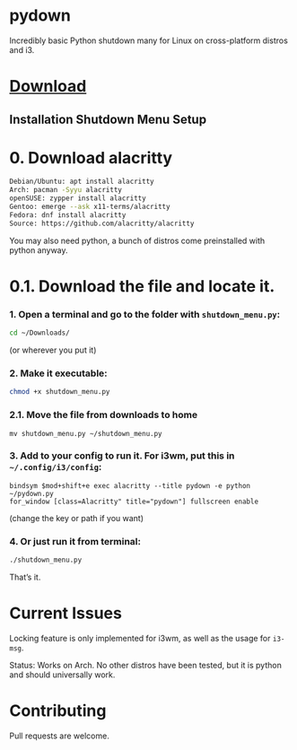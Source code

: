 # pydown
Incredibly basic Python shutdown many for Linux on cross-platform distros and i3.
# [Download](https://github.com/leaf4ble/pydown/releases/download/untagged-ff106f207a5f0fed3df2/pydown.py)

## Installation Shutdown Menu Setup

# 0. Download alacritty

   ```bash
   Debian/Ubuntu: apt install alacritty
   Arch: pacman -Syyu alacritty
   openSUSE: zypper install alacritty
   Gentoo: emerge --ask x11-terms/alacritty
   Fedora: dnf install alacritty
   Source: https://github.com/alacritty/alacritty
   ```
You may also need python, a bunch of distros come preinstalled with python anyway.

# 0.1. Download the file and locate it.

### 1. Open a terminal and go to the folder with `shutdown_menu.py`:
   ```bash
   cd ~/Downloads/
   ```
   (or wherever you put it)

### 2. Make it executable:
   ```bash
   chmod +x shutdown_menu.py
   ```
### 2.1. Move the file from downloads to home

   ```
   mv shutdown_menu.py ~/shutdown_menu.py
   ```

### 3. Add to your config to run it. For i3wm, put this in `~/.config/i3/config`:
   ```
   bindsym $mod+shift+e exec alacritty --title pydown -e python ~/pydown.py
   for_window [class=Alacritty" title="pydown"] fullscreen enable
   ```
   (change the key or path if you want)

### 4. Or just run it from terminal:
   ```bash
   ./shutdown_menu.py
   ```

That’s it.

# Current Issues
Locking feature is only implemented for i3wm, as well as the usage for `i3-msg`.

Status: Works on Arch. No other distros have been tested, but it is python and should universally work.

# Contributing
Pull requests are welcome.
